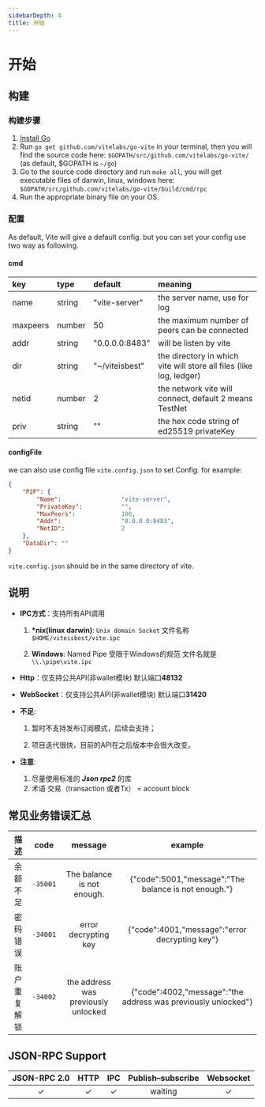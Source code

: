 ```yaml
---
sidebarDepth: 4
title: 开始
---
```

# 开始

## 构建

### 构建步骤

1. [Install Go](https://golang.org/doc/install)
2. Run `go get github.com/vitelabs/go-vite` in your terminal, then you will find the source code here: `$GOPATH/src/github.com/vitelabs/go-vite/` (as default, $GOPATH is `~/go`)
3. Go to the source code directory and run `make all`, you will get executable files of darwin, linux, windows here: `$GOPATH/src/github.com/vitelabs/go-vite/build/cmd/rpc` 
4. Run the appropriate binary file on your OS.

### 配置

As default, Vite will give a default config. but you can set your config use two way as following.

#### cmd

| key      | type   | default        | meaning                                                             |
|:-------- |:------ |:-------------- |:------------------------------------------------------------------- |
| name     | string | "vite-server"  | the server name, use for log                                        |
| maxpeers | number | 50             | the maximum number of peers can be connected                        |
| addr     | string | "0.0.0.0:8483" | will be listen by vite                                              |
| dir      | string | "~/viteisbest" | the directory in which vite will store all files (like log, ledger) |
| netid    | number | 2              | the network vite will connect, default 2 means TestNet              |
| priv     | string | ""             | the hex code string of ed25519 privateKey                           |

#### configFile

we can also use config file `vite.config.json` to set Config. for example:

```json
{
    "P2P": {
        "Name":                 "vite-server",
        "PrivateKey":           "",
        "MaxPeers":             100,
        "Addr":                 "0.0.0.0:8483",
        "NetID":                2
    },
    "DataDir": ""
}
```

`vite.config.json` should be in the same directory of vite.

## 说明

* **IPC方式**：支持所有API调用
    
    1. **\*nix(linux darwin)**: `Unix domain Socket` 文件名称 `$HOME/viteisbest/vite.ipc`
    
    2. **Windows**: Named Pipe 受限于Windows的规范 文件名就是 `\\.\pipe\vite.ipc`

* **Http**：仅支持公共API(非wallet模块) 默认端口**48132**

* **WebSocket**：仅支持公共API(非wallet模块) 默认端口**31420**

* **不足**:
    
    1. 暂时不支持发布订阅模式，后续会支持；
    
    2. 项目迭代很快，目前的API在之后版本中会很大改变。

* **注意**:
    
    1. 尽量使用标准的 ***Json rpc2*** 的库
    2. 术语 交易（transaction 或者Tx） = account block

## 常见业务错误汇总

|   描述   |   code   |               message               |                            example                            |
|:------:|:--------:|:-----------------------------------:|:-------------------------------------------------------------:|
|  余额不足  | `-35001` |     The balance is not enough.      |     {"code":5001,"message":"The balance is not enough."}      |
|  密码错误  | `-34001` |        error decrypting key         |        {"code":4001,"message":"error decrypting key"}         |
| 账户重复解锁 | `-34002` | the address was previously unlocked | {"code":4002,"message":"the address was previously unlocked"} |

## JSON-RPC Support

| JSON-RPC 2.0 |   HTTP   |   IPC    | Publish–subscribe | Websocket |
|:------------:|:--------:|:--------:|:-----------------:|:---------:|
|   &#x2713;   | &#x2713; | &#x2713; |      waiting      | &#x2713;  |